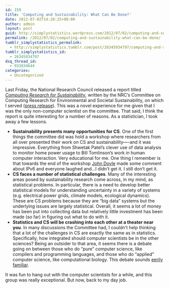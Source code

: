 ```yaml
---
id: 159
title: 'Computing and Sustainability: What Can Be Done?'
date: 2012-07-02T14:20:25+00:00
author: admin
layout: post
guid: http://simplystatistics.wordpress.com/2012/07/02/computing-and-sustainability-what-can-be-done
permalink: /2012/07/02/computing-and-sustainability-what-can-be-done/
tumblr_simplystatistics_permalink:
  - http://simplystatistics.tumblr.com/post/26345934797/computing-and-sustainability-what-can-be-done
tumblr_simplystatistics_id:
  - 26345934797
dsq_thread_id:
  - 933834644
categories:
  - Uncategorized
---
```

Last Friday, the National Research Council released a report titled _<a href="http://www.nap.edu/catalog.php?record_id=13415" target="_blank">Computing Research for Sustainability</a>_, written by the NRC&#8217;s Committee on Computing Research for Environmental and Societal Sustainability, on which I served (<a href="http://www8.nationalacademies.org/onpinews/newsitem.aspx?RecordID=13415" target="_blank">press release</a>). This was a novel experience for me given that I was the only non-computer scientist on the committee. That said, I think the report is quite interesting for a number of reasons. As a statistician, I took away a few lessons.

  * **Sustainability presents many opportunities for CS**. One of the first things the committee did was hold a workshop where researchers from all over presented their work on CS and sustainability&#8212;-and it was impressive. Everything from Shwetak Patel&#8217;s clever use of data analysis to monitor home power usage to Bill Tomlinson&#8217;s work in human computer interaction. Very educational for me. One thing I remember is that towards the end of the workshop <a href="http://www.cms.caltech.edu/people/2994/profile" target="_blank">John Doyle</a> made some comment about IPv6 and everyone laughed and&#8230;I didn&#8217;t get it. I still don&#8217;t get it.
  * **CS faces a number of statistical challenges**. Many of the interesting areas posed by sustainability research come across, in my mind, as statistical problems. In particular, there is a need to develop better statistical models for understanding uncertainty in a variety of systems (e.g. electrical power grids, climate models, ecological dynamics). These are CS problems because they are &#8220;big data&#8221; systems but the underlying issues are largely statistical. Overall, it seems a lot of money has been put into collecting data but relatively little investment has been made (so far) in figuring out what to do with it.
  * **Statistics and CS will be crashing into each other at a theater near you**. In many discussions the Committee had, I couldn&#8217;t help thinking that a lot of the challenges in CS are exactly the same as in statistics. Specifically, how integrated should computer scientists be in the other sciences? Being an outsider to that area, it seems there is a debate going on between those who do &#8220;pure&#8221; computer science, like compilers and programming languages, and those who do &#8220;applied&#8221; computer science, like computational biology. This debate sounds <a href="http://simplystatistics.org/post/25643791866/statistics-and-the-science-club" target="_blank">eerily familiar</a>.

It was fun to hang out with the computer scientists for a while, and this group was really exceptional. But now, back to my day job.
